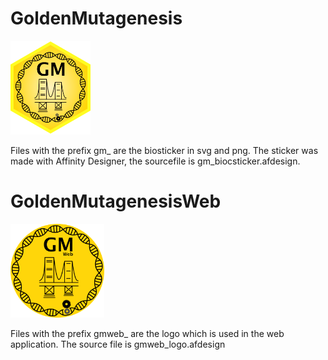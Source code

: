 # GoldenMutagenesis
<img src=https://raw.githubusercontent.com/ipb-halle/IPBSticker/master/GoldenMutagenesis/gm_biocsticker.png height="150px"></img>

Files with the prefix gm\_ are the biosticker in svg and png.
The sticker was made with Affinity Designer, the sourcefile is gm_biocsticker.afdesign.
# GoldenMutagenesisWeb
<img src=https://raw.githubusercontent.com/ipb-halle/IPBSticker/master/GoldenMutagenesis/gmweb_logo.png height="150px"></img>

Files with the prefix gmweb\_ are the logo which is used in the web application.
The source file is gmweb_logo.afdesign
